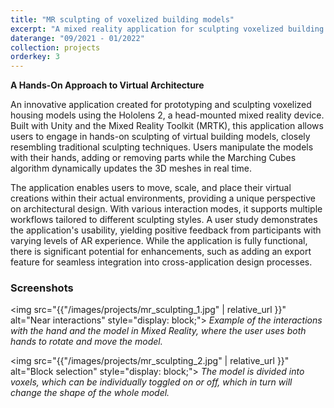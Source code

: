 ```yaml
---
title: "MR sculpting of voxelized building models"
excerpt: "A mixed reality application for sculpting voxelized building models using the Hololens 2, enabling hands-on architectural prototyping with real-time mesh updates via the Marching Cubes algorithm. Built with Unity and MRTK, it offers intuitive interactions, multiple workflows, and spatial placement for enhanced design exploration."
daterange: "09/2021 - 01/2022"
collection: projects
orderkey: 3
---
```


**A Hands-On Approach to Virtual Architecture**

An innovative application created for prototyping and sculpting voxelized housing models using the Hololens 2, a head-mounted mixed reality device. Built with Unity and the Mixed Reality Toolkit (MRTK), this application allows users to engage in hands-on sculpting of virtual building models, closely resembling traditional sculpting techniques. Users manipulate the models with their hands, adding or removing parts while the Marching Cubes algorithm dynamically updates the 3D meshes in real time.

The application enables users to move, scale, and place their virtual creations within their actual environments, providing a unique perspective on architectural design. With various interaction modes, it supports multiple workflows tailored to different sculpting styles. A user study demonstrates the application's usability, yielding positive feedback from participants with varying levels of AR experience. While the application is fully functional, there is significant potential for enhancements, such as adding an export feature for seamless integration into cross-application design processes.

### Screenshots

<img src="{{"/images/projects/mr_sculpting_1.jpg" | relative_url }}" alt="Near interactions" style="display: block;">
*Example of the interactions with the hand and the model in Mixed Reality, where the user uses both hands to rotate and move the model.*

<img src="{{"/images/projects/mr_sculpting_2.jpg" | relative_url }}" alt="Block selection" style="display: block;">
*The model is divided into voxels, which can be individually toggled on or off, which in turn will change the shape of the whole model.*

